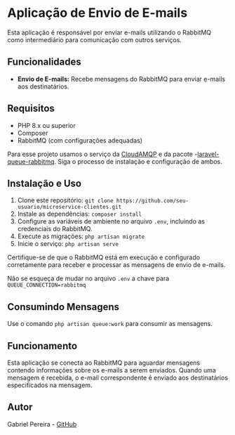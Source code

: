 # Aplicação de Envio de E-mails

Esta aplicação é responsável por enviar e-mails utilizando o RabbitMQ como intermediário para comunicação com outros serviços.

## Funcionalidades

- **Envio de E-mails:** Recebe mensagens do RabbitMQ para enviar e-mails aos destinatários.

## Requisitos

- PHP 8.x ou superior
- Composer
- RabbitMQ (com configurações adequadas)

Para esse projeto usamos o serviço da [CloudAMQP](https://www.cloudamqp.com/) e da pacote -[laravel-queue-rabbitmq](https://github.com/vyuldashev/laravel-queue-rabbitmq). Siga o processo de instalação e configuração de ambos.

## Instalação e Uso

1. Clone este repositório: `git clone https://github.com/seu-usuario/microservice-clientes.git`
2. Instale as dependências: `composer install`
3. Configure as variáveis de ambiente no arquivo `.env`, incluindo as credenciais do RabbitMQ.
4. Execute as migrações: `php artisan migrate`
5. Inicie o serviço: `php artisan serve`

Certifique-se de que o RabbitMQ está em execução e configurado corretamente para receber e processar as mensagens de envio de e-mails.

Não se esqueça de mudar no arquivo `.env` a chave para `QUEUE_CONNECTION=rabbitmq`

## Consumindo Mensagens

Use o comando `php artisan queue:work` para consumir as mensagens.

## Funcionamento

Esta aplicação se conecta ao RabbitMQ para aguardar mensagens contendo informações sobre os e-mails a serem enviados. Quando uma mensagem é recebida, o e-mail correspondente é enviado aos destinatários especificados na mensagem.

## Autor

Gabriel Pereira - [GitHub](https://github.com/gabrielfpereira)
